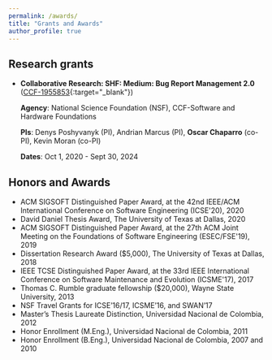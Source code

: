 ```yaml
---
permalink: /awards/
title: "Grants and Awards"
author_profile: true
---
```


## Research grants

* **Collaborative Research: SHF: Medium: Bug Report Management 2.0** ([CCF-1955853](https://www.nsf.gov/awardsearch/showAward?AWD_ID=1955853&HistoricalAwards=false){:target="_blank"})
	
	 **Agency**: National Science Foundation (NSF), CCF-Software and Hardware Foundations
	 
	 **PIs**: Denys Poshyvanyk (PI), Andrian Marcus (PI), **Oscar Chaparro** (co-PI), Kevin Moran (co-PI)
	 
	 **Dates**: Oct 1, 2020 - Sept 30, 2024


## Honors and Awards

* ACM SIGSOFT Distinguished Paper Award, at the 42nd IEEE/ACM International Conference on Software Engineering (ICSE'20), 2020
* David Daniel Thesis Award, The University of Texas at Dallas, 2020
* ACM SIGSOFT Distinguished Paper Award, at the 27th ACM Joint Meeting on the Foundations of Software Engineering (ESEC/FSE'19), 2019
* Dissertation Research Award ($5,000), The University of Texas at Dallas, 2018
* IEEE TCSE Distinguished Paper Award, at the 33rd IEEE International Conference on Software Maintenance and Evolution (ICSME'17), 2017
* Thomas C. Rumble graduate fellowship ($20,000), Wayne State University, 2013
* NSF Travel Grants for ICSE’16/17, ICSME’16, and SWAN’17
* Master’s Thesis Laureate Distinction, Universidad Nacional de Colombia, 2012
* Honor Enrollment (M.Eng.), Universidad Nacional de Colombia, 2011
* Honor Enrollment (B.Eng.), Universidad Nacional de Colombia, 2007 and 2010